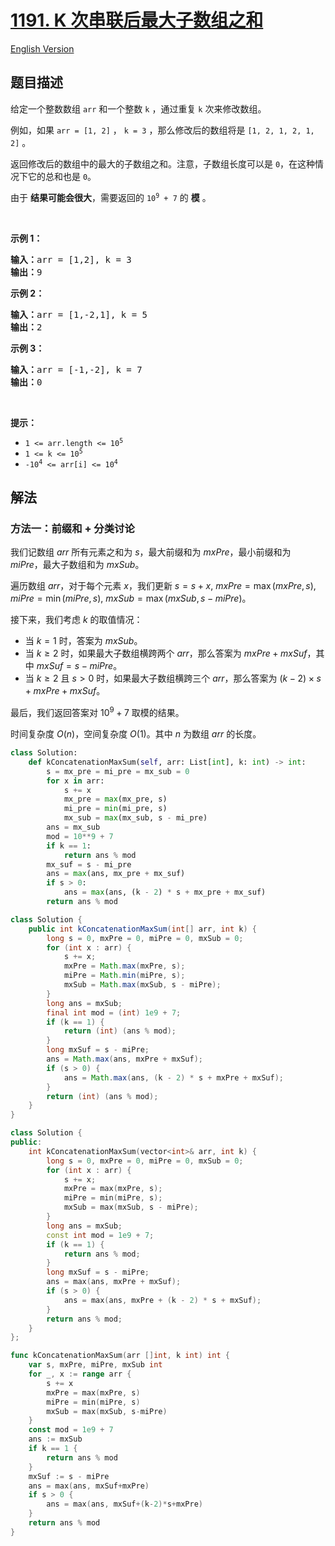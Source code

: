 # [1191. K 次串联后最大子数组之和](https://leetcode.cn/problems/k-concatenation-maximum-sum)

[English Version](/solution/1100-1199/1191.K-Concatenation%20Maximum%20Sum/README_EN.md)

<!-- tags:数组,动态规划 -->

<!-- difficulty:中等 -->

## 题目描述

<!-- 这里写题目描述 -->

<p>给定一个整数数组&nbsp;<code>arr</code>&nbsp;和一个整数&nbsp;<code>k</code>&nbsp;，通过重复&nbsp;<code>k</code>&nbsp;次来修改数组。</p>

<p>例如，如果&nbsp;<code>arr = [1, 2]</code>&nbsp;，<meta charset="UTF-8" />&nbsp;<code>k = 3</code>&nbsp;，那么修改后的数组将是 <code>[1, 2, 1, 2, 1, 2]</code> 。</p>

<p>返回修改后的数组中的最大的子数组之和。注意，子数组长度可以是 <code>0</code>，在这种情况下它的总和也是 <code>0</code>。</p>

<p>由于&nbsp;<strong>结果可能会很大</strong>，需要返回的<meta charset="UTF-8" />&nbsp;<code>10<sup>9</sup>&nbsp;+ 7</code>&nbsp;的&nbsp;<strong>模</strong>&nbsp;。</p>

<p>&nbsp;</p>

<p><strong>示例 1：</strong></p>

<pre>
<strong>输入：</strong>arr = [1,2], k = 3
<strong>输出：</strong>9
</pre>

<p><strong>示例 2：</strong></p>

<pre>
<strong>输入：</strong>arr = [1,-2,1], k = 5
<strong>输出：</strong>2
</pre>

<p><strong>示例 3：</strong></p>

<pre>
<strong>输入：</strong>arr = [-1,-2], k = 7
<strong>输出：</strong>0
</pre>

<p>&nbsp;</p>

<p><strong>提示：</strong></p>
<meta charset="UTF-8" />

<ul>
	<li><code>1 &lt;= arr.length &lt;= 10<sup>5</sup></code></li>
	<li><code>1 &lt;= k &lt;= 10<sup>5</sup></code></li>
	<li><code>-10<sup>4</sup>&nbsp;&lt;= arr[i] &lt;= 10<sup>4</sup></code></li>
</ul>

## 解法

### 方法一：前缀和 + 分类讨论

我们记数组 $arr$ 所有元素之和为 $s$，最大前缀和为 $mxPre$，最小前缀和为 $miPre$，最大子数组和为 $mxSub$。

遍历数组 $arr$，对于每个元素 $x$，我们更新 $s = s + x$, $mxPre = \max(mxPre, s)$, $miPre = \min(miPre, s)$, $mxSub = \max(mxSub, s - miPre)$。

接下来，我们考虑 $k$ 的取值情况：

-   当 $k = 1$ 时，答案为 $mxSub$。
-   当 $k \ge 2$ 时，如果最大子数组横跨两个 $arr$，那么答案为 $mxPre + mxSuf$，其中 $mxSuf = s - miPre$。
-   当 $k \ge 2$ 且 $s > 0$ 时，如果最大子数组横跨三个 $arr$，那么答案为 $(k - 2) \times s + mxPre + mxSuf$。

最后，我们返回答案对 $10^9 + 7$ 取模的结果。

时间复杂度 $O(n)$，空间复杂度 $O(1)$。其中 $n$ 为数组 $arr$ 的长度。

<!-- tabs:start -->

```python
class Solution:
    def kConcatenationMaxSum(self, arr: List[int], k: int) -> int:
        s = mx_pre = mi_pre = mx_sub = 0
        for x in arr:
            s += x
            mx_pre = max(mx_pre, s)
            mi_pre = min(mi_pre, s)
            mx_sub = max(mx_sub, s - mi_pre)
        ans = mx_sub
        mod = 10**9 + 7
        if k == 1:
            return ans % mod
        mx_suf = s - mi_pre
        ans = max(ans, mx_pre + mx_suf)
        if s > 0:
            ans = max(ans, (k - 2) * s + mx_pre + mx_suf)
        return ans % mod
```

```java
class Solution {
    public int kConcatenationMaxSum(int[] arr, int k) {
        long s = 0, mxPre = 0, miPre = 0, mxSub = 0;
        for (int x : arr) {
            s += x;
            mxPre = Math.max(mxPre, s);
            miPre = Math.min(miPre, s);
            mxSub = Math.max(mxSub, s - miPre);
        }
        long ans = mxSub;
        final int mod = (int) 1e9 + 7;
        if (k == 1) {
            return (int) (ans % mod);
        }
        long mxSuf = s - miPre;
        ans = Math.max(ans, mxPre + mxSuf);
        if (s > 0) {
            ans = Math.max(ans, (k - 2) * s + mxPre + mxSuf);
        }
        return (int) (ans % mod);
    }
}
```

```cpp
class Solution {
public:
    int kConcatenationMaxSum(vector<int>& arr, int k) {
        long s = 0, mxPre = 0, miPre = 0, mxSub = 0;
        for (int x : arr) {
            s += x;
            mxPre = max(mxPre, s);
            miPre = min(miPre, s);
            mxSub = max(mxSub, s - miPre);
        }
        long ans = mxSub;
        const int mod = 1e9 + 7;
        if (k == 1) {
            return ans % mod;
        }
        long mxSuf = s - miPre;
        ans = max(ans, mxPre + mxSuf);
        if (s > 0) {
            ans = max(ans, mxPre + (k - 2) * s + mxSuf);
        }
        return ans % mod;
    }
};
```

```go
func kConcatenationMaxSum(arr []int, k int) int {
	var s, mxPre, miPre, mxSub int
	for _, x := range arr {
		s += x
		mxPre = max(mxPre, s)
		miPre = min(miPre, s)
		mxSub = max(mxSub, s-miPre)
	}
	const mod = 1e9 + 7
	ans := mxSub
	if k == 1 {
		return ans % mod
	}
	mxSuf := s - miPre
	ans = max(ans, mxSuf+mxPre)
	if s > 0 {
		ans = max(ans, mxSuf+(k-2)*s+mxPre)
	}
	return ans % mod
}
```

<!-- tabs:end -->

<!-- end -->
